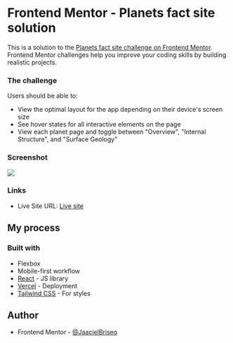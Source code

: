 # Frontend Mentor - Planets fact site solution

This is a solution to the [Planets fact site challenge on Frontend Mentor](https://www.frontendmentor.io/challenges/planets-fact-site-gazqN8w_f). Frontend Mentor challenges help you improve your coding skills by building realistic projects.

### The challenge

Users should be able to:

- View the optimal layout for the app depending on their device's screen size
- See hover states for all interactive elements on the page
- View each planet page and toggle between "Overview", "Internal Structure", and "Surface Geology"

### Screenshot

![](./screenshot.jpg)

### Links
- Live Site URL: [Live site](https://planets-fact-nine.vercel.app/)
## My process

### Built with
- Flexbox
- Mobile-first workflow
- [React](https://reactjs.org/) - JS library
- [Vercel](https://vercel.com/) - Deployment
- [Tailwind CSS](https://tailwindcss.com/) - For styles

## Author

- Frontend Mentor - [@JaacielBriseo](https://www.frontendmentor.io/profile/JaacielBriseo)
